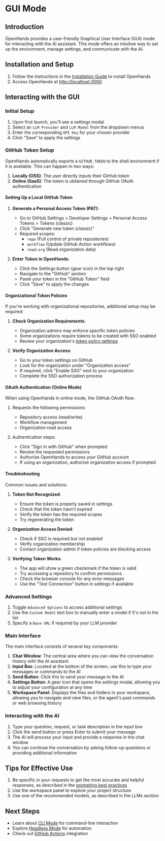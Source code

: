 # GUI Mode

## Introduction

OpenHands provides a user-friendly Graphical User Interface (GUI) mode for interacting with the AI assistant. This mode offers an intuitive way to set up the environment, manage settings, and communicate with the AI.

## Installation and Setup

1. Follow the instructions in the [Installation Guide](../installation/README.md) to install OpenHands
2. Access OpenHands at [http://localhost:3000](http://localhost:3000)

## Interacting with the GUI

### Initial Setup

1. Upon first launch, you'll see a settings modal
2. Select an `LLM Provider` and `LLM Model` from the dropdown menus
3. Enter the corresponding `API Key` for your chosen provider
4. Click "Save" to apply the settings

### GitHub Token Setup

OpenHands automatically exports a `GITHUB_TOKEN` to the shell environment if it is available. This can happen in two ways:
1. **Locally (OSS)**: The user directly inputs their GitHub token
2. **Online (SaaS)**: The token is obtained through GitHub OAuth authentication

#### Setting Up a Local GitHub Token

1. **Generate a Personal Access Token (PAT)**:
   - Go to GitHub Settings > Developer Settings > Personal Access Tokens > Tokens (classic)
   - Click "Generate new token (classic)"
   - Required scopes:
     - `repo` (Full control of private repositories)
     - `workflow` (Update GitHub Action workflows)
     - `read:org` (Read organization data)

2. **Enter Token in OpenHands**:
   - Click the Settings button (gear icon) in the top right
   - Navigate to the "GitHub" section
   - Paste your token in the "GitHub Token" field
   - Click "Save" to apply the changes

#### Organizational Token Policies

If you're working with organizational repositories, additional setup may be required:

1. **Check Organization Requirements**:
   - Organization admins may enforce specific token policies
   - Some organizations require tokens to be created with SSO enabled
   - Review your organization's [token policy settings](https://docs.github.com/en/organizations/managing-programmatic-access-to-your-organization/setting-a-personal-access-token-policy-for-your-organization)

2. **Verify Organization Access**:
   - Go to your token settings on GitHub
   - Look for the organization under "Organization access"
   - If required, click "Enable SSO" next to your organization
   - Complete the SSO authorization process

#### OAuth Authentication (Online Mode)

When using OpenHands in online mode, the GitHub OAuth flow:

1. Requests the following permissions:
   - Repository access (read/write)
   - Workflow management
   - Organization read access

2. Authentication steps:
   - Click "Sign in with GitHub" when prompted
   - Review the requested permissions
   - Authorize OpenHands to access your GitHub account
   - If using an organization, authorize organization access if prompted

#### Troubleshooting

Common issues and solutions:

1. **Token Not Recognized**:
   - Ensure the token is properly saved in settings
   - Check that the token hasn't expired
   - Verify the token has the required scopes
   - Try regenerating the token

2. **Organization Access Denied**:
   - Check if SSO is required but not enabled
   - Verify organization membership
   - Contact organization admin if token policies are blocking access

3. **Verifying Token Works**:
   - The app will show a green checkmark if the token is valid
   - Try accessing a repository to confirm permissions
   - Check the browser console for any error messages
   - Use the "Test Connection" button in settings if available

### Advanced Settings

1. Toggle `Advanced Options` to access additional settings
2. Use the `Custom Model` text box to manually enter a model if it's not in the list
3. Specify a `Base URL` if required by your LLM provider

### Main Interface

The main interface consists of several key components:

1. **Chat Window**: The central area where you can view the conversation history with the AI assistant
2. **Input Box**: Located at the bottom of the screen, use this to type your messages or commands to the AI
3. **Send Button**: Click this to send your message to the AI
4. **Settings Button**: A gear icon that opens the settings modal, allowing you to adjust your configuration at any time
5. **Workspace Panel**: Displays the files and folders in your workspace, allowing you to navigate and view files, or the agent's past commands or web browsing history

### Interacting with the AI

1. Type your question, request, or task description in the input box
2. Click the send button or press Enter to submit your message
3. The AI will process your input and provide a response in the chat window
4. You can continue the conversation by asking follow-up questions or providing additional information

## Tips for Effective Use

1. Be specific in your requests to get the most accurate and helpful responses, as described in the [prompting best practices](../prompting/best-practices.md)
2. Use the workspace panel to explore your project structure
3. Use one of the recommended models, as described in the LLMs section

## Next Steps

- Learn about [CLI Mode](cli-mode.md) for command-line interaction
- Explore [Headless Mode](headless-mode.md) for automation
- Check out [GitHub Actions](github-action.md) integration